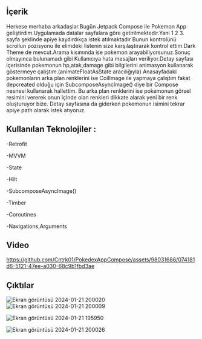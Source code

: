## İçerik



Herkese merhaba arkadaşlar.Bugün Jetpack Compose ile Pokemon App geliştirdim.Uygulamada datalar sayfalara göre getirilmektedir.Yani 1 2 3. sayfa şeklinde apiye kaydırdıkça istek atılmaktadır
Bunun kontrolünü scrollun pozisyonu ile elimdeki listenin size karşılaştırarak kontrol ettim.Dark Theme de mevcut.Arama kısımında ise pokemon arayabiliyorsunuz.Sonuç olmayınca bulunamadı gibi 
Kullanıcıya hata mesajları veriliyor.Detay sayfası içerisinde pokemonun hp,atak,damage gibi bilgilerini animasyon kullanarak göstermeye çalıştım.(animateFloatAsState aracılığıyla)
Anasayfadaki pokemonların arka plan renklerini ise CoilImage ile yapmaya çalıştım fakat depcreated olduğu için SubcomposeAsyncImage() diye bir Compose nesnesi kullanarak hallettim.
Bu arka plan renklerini ise pokemonun görsel resimini vererek onun içinde olan renkleri dikkate alarak yeni bir renk oluşturuyor bize.
Detay sayfasına da giderken pokemonun isimini tekrar apiye path olarak istek atıyoruz.




## Kullanılan Teknolojiler : 



-Retrofit



-MVVM



-State




-Hilt




-SubcomposeAsyncImage()





-Timber





-Coroutines




-Navigations,Arguments






## Video


https://github.com/Cntrk01/PokedexAppCompose/assets/98031686/074181d6-5121-47ee-a030-68c9b1fbd3ae




## Çıktılar

![Ekran görüntüsü 2024-01-21 200020](https://github.com/Cntrk01/PokedexAppCompose/assets/98031686/11a3a184-26f2-47c4-a0ad-53d2488b956d) ![Ekran görüntüsü 2024-01-21 200009](https://github.com/Cntrk01/PokedexAppCompose/assets/98031686/39cc6a2d-b189-428e-9071-ec07b5421333)


![Ekran görüntüsü 2024-01-21 195950](https://github.com/Cntrk01/PokedexAppCompose/assets/98031686/86613191-bbe3-4643-9442-db51d9b75b24)


![Ekran görüntüsü 2024-01-21 200026](https://github.com/Cntrk01/PokedexAppCompose/assets/98031686/58f22c1b-ba80-4318-ac56-8a518633743a)


